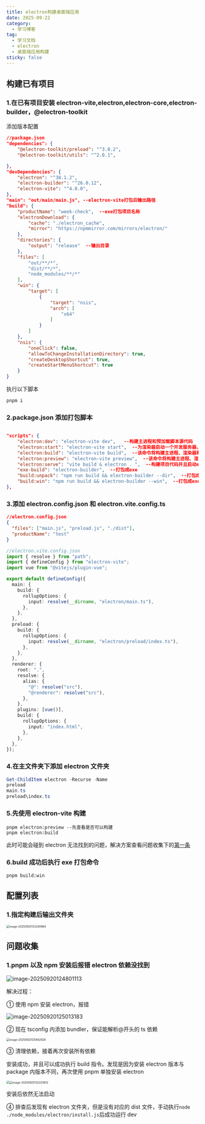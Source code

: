 ```yaml
---
title: electron构建桌面端应用
date: 2025-09-22
category:
  - 学习博客
tag:
  - 学习文档
  - electron
  - 桌面端应用构建
sticky: false
---
```


<!-- more -->

## 构建已有项目

### 1.在已有项目安装 electron-vite,electron,electron-core,electron-builder，@electron-toolkit

添加版本配置

```json
//package.json
"dependencies": {
    "@electron-toolkit/preload": "^3.0.2",
    "@electron-toolkit/utils": "^2.0.1",

},
"devDependencies": {
    "electron": "^38.1.2",
    "electron-builder": "^26.0.12",
    "electron-vite": "^4.0.0",
},
"main": "out/main/main.js", --electron-vite打包后输出路径
"build": {
    "productName": "week-check",  --exe打包项目名称
    "electronDownload": {
        "cache": "./electron_cache",
        "mirror": "https://npmmirror.com/mirrors/electron/"
    },
    "directories": {
        "output": "release"  --输出目录
    },
    "files": [
        "out/**/*",
        "dist/**/*",
        "node_modules/**/*"
    ],
    "win": {
        "target": [
            {
                "target": "nsis",
                "arch": [
                    "x64"
                ]
            }
        ]
    },
    "nsis": {
        "oneClick": false,
        "allowToChangeInstallationDirectory": true,
        "createDesktopShortcut": true,
        "createStartMenuShortcut": true
    }
}
```

执行以下脚本

```powershell
pnpm i
```

### 2.package.json 添加打包脚本

```json

"scripts": {
    "electron:dev": "electron-vite dev",   --构建主进程和预加载脚本源代码
    "electron:start": "electron-vite start",  --为渲染器启动一个开发服务器，并启动electron
    "electron:build": "electron-vite build",  --该命令将构建主进程、渲染器和预加载脚本源代码。通常在打包 Electron 应用程序之前，需要执行此命令。
    "electron:preview": "electron-vite preview",  --该命令将构建主进程、渲染器和预加载脚本源代码，并启动 Electron 应用程序进行预览。
    "electron:serve": "vite build & electron . ",  --构建项目代码并且启动electron预览
    "exe-build": "electron-builder",  --打包成exe
    "build:unpack": "npm run build && electron-builder --dir",  --打包成exe的unpack文件
    "build:win": "npm run build && electron-builder --win",  --打包成exe的win系统文件
},
```

### 3.添加 electron.config.json 和 electron.vite.config.ts

```json
//electron.config.json
{
  "files": ["main.js", "preload.js", "./dist"],
  "productName": "test"
}
```

```ts
//electron.vite.config.json
import { resolve } from "path";
import { defineConfig } from "electron-vite";
import vue from "@vitejs/plugin-vue";

export default defineConfig({
  main: {
    build: {
      rollupOptions: {
        input: resolve(__dirname, "electron/main.ts"),
      },
    },
  },
  preload: {
    build: {
      rollupOptions: {
        input: resolve(__dirname, "electron/preload/index.ts"),
      },
    },
  },
  renderer: {
    root: ".",
    resolve: {
      alias: {
        "@": resolve("src"),
        "@renderer": resolve("src"),
      },
    },
    plugins: [vue()],
    build: {
      rollupOptions: {
        input: "index.html",
      },
    },
  },
});
```

### 4.在主文件夹下添加 electron 文件夹

```powershell
Get-ChildItem electron -Recurse -Name
preload
main.ts
preload\index.ts
```

### 5.先使用 electron-vite 构建

```
pnpm electron:preview --先查看是否可以构建
pnpm electron:build
```

此时可能会碰到 electron 无法找到的问题，解决方案查看问题收集下的[第一条](#Q1)

### 6.build 成功后执行 exe 打包命令

```
pnpm build:win
```

## 配置列表

### 1.指定构建后输出文件夹

<img src="https://gitee.com/dufei_handsome/mypic/raw/master/20250920133243.png" alt="image-20250920133240964" style="zoom:50%;" />

## 问题收集

### 1.pnpm 以及 npm 安装后报错 electron 依赖没找到<a id="Q1"></a>

![image-20250920124801113](https://gitee.com/dufei_handsome/mypic/raw/master/20250920124803.png)

解决过程：

① 使用 npm 安装 electron，报错

![image-20250920125013183](https://gitee.com/dufei_handsome/mypic/raw/master/20250920125014.png)

② 现在 tsconfig 内添加 bundler，保证能解析@开头的 ts 依赖

<img src="https://gitee.com/dufei_handsome/mypic/raw/master/20250920125845.png" alt="image-20250920125842928" style="zoom: 50%;" />

③ 清理依赖，接着再次安装所有依赖

安装成功，并且可以成功执行 build 指令。发现是因为安装 electron 版本与 package 内版本不同，再次使用 pnpm 单独安装 electron

<img src="https://gitee.com/dufei_handsome/mypic/raw/master/20250920132130.png" alt="	" style="zoom:50%;" /><img src="https://gitee.com/dufei_handsome/mypic/raw/master/20250920132222.png" alt="image-20250920132220812" style="zoom:50%;" />

安装后依然无法启动

④ 排查后发现有 electron 文件夹，但是没有对应的 dist 文件，手动执行`node ./node_modules/electron/install.js`后成功运行 dev
